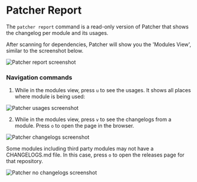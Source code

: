 # Patcher Report

The `patcher report` command is a read-only version of Patcher that shows the changelog per module and its usages.

After scanning for dependencies, Patcher will show you the 'Modules View', similar to the screenshot below.

![Patcher report screenshot](/img/guides/stay-up-to-date/patcher/patcher-report-overview-futd.png)

### Navigation commands

1. While in the modules view, press `u` to see the usages. It shows all places where module is being used:

![Patcher usages screenshot](/img/guides/stay-up-to-date/patcher/patcher-report-usages.png)

2. While in the modules view, press `v` to see the changelogs from a module. Press `o` to open the page in the browser.

![Patcher changelogs screenshot](/img/guides/stay-up-to-date/patcher/patcher-report-changelog.png)

Some modules including third party modules may not have a CHANGELOGS.md file. In this case, press `o` to open the releases page for that repository.

![Patcher no changelogs screenshot](/img/guides/stay-up-to-date/patcher/patcher-report-no-changelog.png)




<!-- ##DOCS-SOURCER-START
{
  "sourcePlugin": "local-copier",
  "hash": "c1edfeb185cc8f36c8c8d7b28b410d2d"
}
##DOCS-SOURCER-END -->
